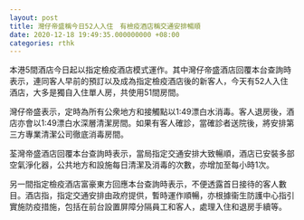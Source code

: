 ```yaml
---
layout: post
title: 灣仔帝盛稱今日52人入住　有檢疫酒店稱交通安排暢順
date: 2020-12-18 19:49:35.000000000 +08:00
categories: rthk
---
```


本港5間酒店今日起以指定檢疫酒店模式運作。其中灣仔帝盛酒店回覆本台查詢時表示，連同客人早前的預訂以及成為指定檢疫酒店後的新客人，今天有52人入住酒店，大多是獨自入住單人房，共使用51間房間。

灣仔帝盛表示，定時為所有公衆地方和接觸點以1:49漂白水消毒。客人退房後，酒店亦會以1:49漂白水深層清潔房間。如果有客人確診，當確診者送院後，將安排第三方專業清潔公司徹底消毒房間。

荃灣帝盛酒店回覆本台查詢時表示，當局指定交通安排大致暢順，酒店已安裝多部空氣淨化器，公共地方和設施每日清潔及消毒的次數，亦增加至每小時1次。

另一間指定檢疫酒店富豪東方回應本台查詢時表示，不便透露首日接待的客人數目。酒店指，指定交通安排由政府提供，暫時運作順暢，亦根據衞生防護中心指引實施防疫措施，包括在前台設置屏障分隔員工和客人，處理入住和退房手續等。
